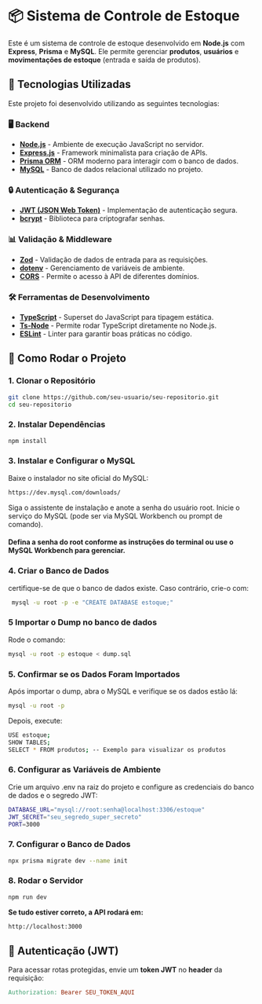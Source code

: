 # 📦 Sistema de Controle de Estoque

Este é um sistema de controle de estoque desenvolvido em **Node.js** com **Express**, **Prisma** e **MySQL**. Ele permite gerenciar **produtos**, **usuários** e **movimentações de estoque** (entrada e saída de produtos).


## 🚀 Tecnologias Utilizadas

Este projeto foi desenvolvido utilizando as seguintes tecnologias:

### **🖥️ Backend**
- **[Node.js](https://nodejs.org/)** - Ambiente de execução JavaScript no servidor.
- **[Express.js](https://expressjs.com/)** - Framework minimalista para criação de APIs.
- **[Prisma ORM](https://www.prisma.io/)** - ORM moderno para interagir com o banco de dados.
- **[MySQL](https://www.mysql.com/)** - Banco de dados relacional utilizado no projeto.

### **🔒 Autenticação & Segurança**
- **[JWT (JSON Web Token)](https://jwt.io/)** - Implementação de autenticação segura.
- **[bcrypt](https://www.npmjs.com/package/bcrypt)** - Biblioteca para criptografar senhas.

### **📊 Validação & Middleware**
- **[Zod](https://zod.dev/)** - Validação de dados de entrada para as requisições.
- **[dotenv](https://www.npmjs.com/package/dotenv)** - Gerenciamento de variáveis de ambiente.
- **[CORS](https://www.npmjs.com/package/cors)** - Permite o acesso à API de diferentes domínios.

### **🛠 Ferramentas de Desenvolvimento**
- **[TypeScript](https://www.typescriptlang.org/)** - Superset do JavaScript para tipagem estática.
- **[Ts-Node](https://www.npmjs.com/package/ts-node)** - Permite rodar TypeScript diretamente no Node.js.
- **[ESLint](https://eslint.org/)** - Linter para garantir boas práticas no código.



## 📌 Como Rodar o Projeto

### **1. Clonar o Repositório**
```sh
git clone https://github.com/seu-usuario/seu-repositorio.git
cd seu-repositorio
```

### **2. Instalar Dependências**
```sh
npm install
```
### **3. Instalar e Configurar o MySQL**
Baixe o instalador no site oficial do MySQL:

```sh
https://dev.mysql.com/downloads/
```
Siga o assistente de instalação e anote a senha do usuário root.
Inicie o serviço do MySQL (pode ser via MySQL Workbench ou prompt de comando).

#### Defina a senha do root conforme as instruções do terminal ou use o MySQL Workbench para gerenciar.

### **4. Criar o Banco de Dados**

certifique-se de que o banco de dados existe. Caso contrário, crie-o com:
```sh
 mysql -u root -p -e "CREATE DATABASE estoque;"
```
### **5 Importar o Dump no banco de dados**
Rode o comando:
```sh
mysql -u root -p estoque < dump.sql
```


### **5. Confirmar se os Dados Foram Importados**
Após importar o dump, abra o MySQL e verifique se os dados estão lá:
```sh
mysql -u root -p
```
Depois, execute:

```sh
USE estoque;
SHOW TABLES;
SELECT * FROM produtos; -- Exemplo para visualizar os produtos
```



### **6. Configurar as Variáveis de Ambiente**
Crie um arquivo .env na raiz do projeto e configure as credenciais do banco de dados e o segredo JWT:

```sh
DATABASE_URL="mysql://root:senha@localhost:3306/estoque"
JWT_SECRET="seu_segredo_super_secreto"
PORT=3000
```

### **7. Configurar o Banco de Dados**

```sh
npx prisma migrate dev --name init
```

### **8. Rodar o Servidor**
```sh
npm run dev
```


**Se tudo estiver correto, a API rodará em:**
```sh
http://localhost:3000
```


## 🔑 Autenticação (JWT)
Para acessar rotas protegidas, envie um **token JWT** no **header** da requisição:

```makefile
Authorization: Bearer SEU_TOKEN_AQUI
```



